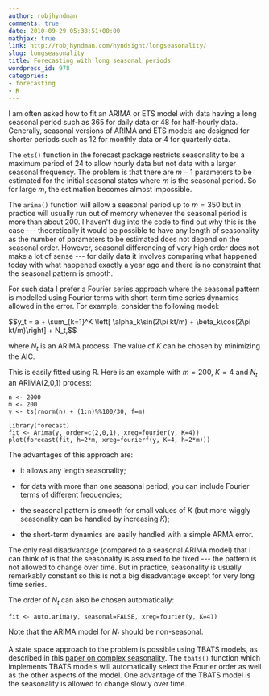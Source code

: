 ```yaml
---
author: robjhyndman
comments: true
date: 2010-09-29 05:38:51+00:00
mathjax: true
link: http://robjhyndman.com/hyndsight/longseasonality/
slug: longseasonality
title: Forecasting with long seasonal periods
wordpress_id: 978
categories:
- forecasting
- R
---
```


I am often asked how to fit an ARIMA or ETS model with data having a long seasonal period such as 365 for daily data or 48 for half-hourly data. Generally, seasonal versions of ARIMA and ETS models are designed for shorter periods such as 12 for monthly data or 4 for quarterly data.

The `ets()` function in the forecast package restricts seasonality to be a maximum period of 24 to allow hourly data but not data with a larger seasonal frequency. The problem is that there are $m-1$ parameters to be estimated for the initial seasonal states where $m$ is the seasonal period. So for large $m$, the estimation becomes almost impossible.

The `arima()` function will allow a seasonal period up to $m=350$ but in practice will usually run out of memory whenever the seasonal period is more than about 200. I haven't dug into the code to find out why this is the case --- theoretically it would be possible to have any length of seasonality as the number of parameters to be estimated does not depend on the seasonal order. However, seasonal differencing of very high order does not make a lot of sense --- for daily data it involves comparing what happened today with what happened exactly a year ago and there is no constraint that the seasonal pattern is smooth.

For such data I prefer a Fourier series approach where the seasonal pattern is modelled using Fourier terms with short-term time series dynamics allowed in the error. For example, consider the following model:

<div>
$$y_t = a + \sum_{k=1}^K \left[ \alpha_k\sin(2\pi kt/m) + \beta_k\cos(2\pi kt/m)\right] + N_t,$$
</div>

where $N_t$ is an ARIMA process. The value of $K$ can be chosen by minimizing the AIC.

This is easily fitted using R. Here is an example with $m=200$, $K=4$ and $N_t$ an ARIMA(2,0,1) process:


    
    
    n <- 2000
    m <- 200
    y <- ts(rnorm(n) + (1:n)%%100/30, f=m)
    
    library(forecast)
    fit <- Arima(y, order=c(2,0,1), xreg=fourier(y, K=4))
    plot(forecast(fit, h=2*m, xreg=fourierf(y, K=4, h=2*m)))
    



The advantages of this approach are:




 
  * it allows any length seasonality;

 
  * for data with more than one seasonal period, you can include Fourier terms of different frequencies;

 
  * the seasonal pattern is smooth for small values of $K$ (but more wiggly seasonality can be handled by increasing $K$);

 
  * the short-term dynamics are easily handled with a simple ARMA error.



The only real disadvantage (compared to a seasonal ARIMA model) that I can think of is that the seasonality is assumed to be fixed --- the pattern is not allowed to change over time. But in practice, seasonality is usually remarkably constant so this is not a big disadvantage except for very long time series.

The order of $N_t$ can also be chosen automatically:


    
    
    fit <- auto.arima(y, seasonal=FALSE, xreg=fourier(y, K=4))
    



Note that the ARIMA model for $N_t$ should be non-seasonal.

A state space approach to the problem is possible using TBATS models, as described in this [paper on complex seasonality](/publications/complex-seasonality/).  The `tbats()` function which implements TBATS models will automatically select the Fourier order as well as the other aspects of the model. One advantage of the TBATS model is the seasonality is allowed to change slowly over time.
